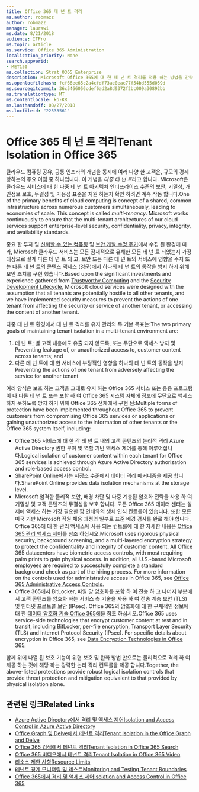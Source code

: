 ```yaml
---
title: Office 365 테 넌 트 격리
ms.author: robmazz
author: robmazz
manager: laurawi
ms.date: 8/21/2018
audience: ITPro
ms.topic: article
ms.service: Office 365 Administration
localization_priority: None
search.appverid:
- MET150
ms.collection: Strat_O365_Enterprise
description: Microsoft Office 365에 대 한 테 넌 트 격리를 적용 하는 방법을 간략하게 설명 합니다.
ms.openlocfilehash: fcf66ee65c2a4cfdf73ae0eac77f54bd555d059d
ms.sourcegitcommit: 36c5466056cdef6ad2a8d9372f2bc009a30892bb
ms.translationtype: MT
ms.contentlocale: ko-KR
ms.lasthandoff: 08/27/2018
ms.locfileid: "22533561"
---
```

# <a name="tenant-isolation-in-office-365"></a><span data-ttu-id="c0a98-103">Office 365 테 넌 트 격리</span><span class="sxs-lookup"><span data-stu-id="c0a98-103">Tenant Isolation in Office 365</span></span>

<span data-ttu-id="c0a98-p101">클라우드 컴퓨팅 공유, 공통 인프라의 개념을 동시에 여러 다양 한 고객은, 규모의 경제 향하는의 주요 이점 중 하나입니다. 이 개념을 *다중 테 넌 트*라고 합니다. Microsoft은 클라우드 서비스에 대 한 다중 테 넌 트 아키텍처 엔터프라이즈 수준의 보안, 기밀성, 개인정보 보호, 무결성 및 가용성 표준을 지원 하는지 확인 하려면 계속 작동 합니다.</span><span class="sxs-lookup"><span data-stu-id="c0a98-p101">One of the primary benefits of cloud computing is concept of a shared, common infrastructure across numerous customers simultaneously, leading to economies of scale. This concept is called *multi-tenancy*. Microsoft works continuously to ensure that the multi-tenant architectures of our cloud services support enterprise-level security, confidentiality, privacy, integrity, and availability standards.</span></span>

<span data-ttu-id="c0a98-107">중요 한 투자 및 [신뢰할 수 있는 컴퓨팅](https://www.microsoft.com/en-us/twc/default.aspx) 및 [보안 개발 수명 주기](http://www.microsoft.com/security/sdl/default.aspx)에서 수집 된 환경에 따라, Microsoft 클라우드 서비스는 모든 잠재적으로 유해한 모든 테 넌 트 되었는지 가정 대상으로 설계 다른 테 넌 트 되 고, 보안 또는 다른 테 넌 트의 서비스에 영향을 주지 또는 다른 테 넌 트의 콘텐츠 액세스 (영문)에서 하나의 테 넌 트의 동작을 방지 하기 위해 보안 조치를 구현 했습니다.</span><span class="sxs-lookup"><span data-stu-id="c0a98-107">Based upon the significant investments and experience gathered from [Trustworthy Computing](https://www.microsoft.com/en-us/twc/default.aspx) and the [Security Development Lifecycle](http://www.microsoft.com/security/sdl/default.aspx), Microsoft cloud services were designed with the assumption that all tenants are potentially hostile to all other tenants, and we have implemented security measures to prevent the actions of one tenant from affecting the security or service of another tenant, or accessing the content of another tenant.</span></span>

<span data-ttu-id="c0a98-108">다중 테 넌 트 환경에서 테 넌 트 격리를 유지 관리의 두 기본 목표는:</span><span class="sxs-lookup"><span data-stu-id="c0a98-108">The two primary goals of maintaining tenant isolation in a multi-tenant environment are:</span></span>
1.  <span data-ttu-id="c0a98-109">테 넌 트; 별 고객 내용에도 유출 되지 않도록, 또는 무단으로 액세스 방지 및</span><span class="sxs-lookup"><span data-stu-id="c0a98-109">Preventing leakage of, or unauthorized access to, customer content across tenants; and</span></span>
2.  <span data-ttu-id="c0a98-110">다른 테 넌 트에 대 한 서비스에 부정적인 영향을 하나의 테 넌 트의 동작을 방지</span><span class="sxs-lookup"><span data-stu-id="c0a98-110">Preventing the actions of one tenant from adversely affecting the service for another tenant</span></span>

<span data-ttu-id="c0a98-111">여러 양식은 보호 하는 고객을 그대로 유지 하는 Office 365 서비스 또는 응용 프로그램이 나 다른 테 넌 트 또는 포함 하 여 Office 365 시스템 자체에 정보에 무단으로 액세스 하지 못하도록 방지 하기 위해 Office 365 전체에서 구현 된:</span><span class="sxs-lookup"><span data-stu-id="c0a98-111">Multiple forms of protection have been implemented throughout Office 365 to prevent customers from compromising Office 365 services or applications or gaining unauthorized access to the information of other tenants or the Office 365 system itself, including:</span></span>
- <span data-ttu-id="c0a98-112">Office 365 서비스에 대 한 각 테 넌 트 내의 고객 콘텐츠의 논리적 격리 Azure Active Directory 권한 부여 및 역할 기반 액세스 제어를 통해 이루어집니다.</span><span class="sxs-lookup"><span data-stu-id="c0a98-112">Logical isolation of customer content within each tenant for Office 365 services is achieved through Azure Active Directory authorization and role-based access control.</span></span>
- <span data-ttu-id="c0a98-113">SharePoint Online에서는 저장소 수준에서 데이터 격리 메커니즘을 제공 합니다.</span><span class="sxs-lookup"><span data-stu-id="c0a98-113">SharePoint Online provides data isolation mechanisms at the storage level.</span></span>
- <span data-ttu-id="c0a98-p102">Microsoft 엄격한 물리적 보안, 배경 차단 및 다중 계층된 암호화 전략을 사용 하 여 기밀성 및 고객 콘텐츠의 무결성을 보호 합니다. 모든 Office 365 데이터 센터는 실제에 액세스 하는 가장 필요한 팜 인쇄와의 생체 인식 컨트롤이 있습니다. 또한 모든 미국 기반 Microsoft 직원 채용 과정의 일부로 표준 배경 검사를 완료 해야 합니다. Office 365에 대 한 관리 액세스에 사용 되는 컨트롤에 대 한 자세한 내용은 [Office 365 관리 액세스 제어](office-365-administrative-access-controls-overview.md)를 참조 하십시오.</span><span class="sxs-lookup"><span data-stu-id="c0a98-p102">Microsoft uses rigorous physical security, background screening, and a multi-layered encryption strategy to protect the confidentiality and integrity of customer content. All Office 365 datacenters have biometric access controls, with most requiring palm prints to gain physical access. In addition, all U.S.-based Microsoft employees are required to successfully complete a standard background check as part of the hiring process. For more information on the controls used for administrative access in Office 365, see [Office 365 Administrative Access Controls](office-365-administrative-access-controls-overview.md).</span></span>
- <span data-ttu-id="c0a98-p103">Office 365에서 BitLocker, 파일 당 암호화를 포함 하 여 전송 하 고 나머지 부분에서 고객 콘텐츠를 암호화 하는 서비스 측 기술을 사용 하 여 전송 계층 보안 (TLS) 및 인터넷 프로토콜 보안 (IPsec). Office 365의 암호화에 대 한 구체적인 정보에 대 한 [데이터 암호화 기술 Office 365에](office-365-encryption-in-the-microsoft-cloud-overview.md)을 참조 하십시오.</span><span class="sxs-lookup"><span data-stu-id="c0a98-p103">Office 365 uses service-side technologies that encrypt customer content at rest and in transit, including BitLocker, per-file encryption, Transport Layer Security (TLS) and Internet Protocol Security (IPsec). For specific details about encryption in Office 365, see [Data Encryption Technologies in Office 365](office-365-encryption-in-the-microsoft-cloud-overview.md).</span></span>

<span data-ttu-id="c0a98-120">함께 위에 나열 된 보호 기능이 위협 보호 및 완화 방법 만으로는 물리적으로 격리 하 여 제공 하는 것에 해당 하는 강력한 논리 격리 컨트롤을 제공 합니다.</span><span class="sxs-lookup"><span data-stu-id="c0a98-120">Together, the above-listed protections provide robust logical isolation controls that provide threat protection and mitigation equivalent to that provided by physical isolation alone.</span></span>

## <a name="related-links"></a><span data-ttu-id="c0a98-121">관련된 링크</span><span class="sxs-lookup"><span data-stu-id="c0a98-121">Related Links</span></span>
- [<span data-ttu-id="c0a98-122">Azure Active Directory에서 격리 및 액세스 제어</span><span class="sxs-lookup"><span data-stu-id="c0a98-122">Isolation and Access Control in Azure Active Directory</span></span>](office-365-isolation-in-azure-active-directory.md)
- [<span data-ttu-id="c0a98-123">Office Graph 및 Delve에서 테넌트 격리</span><span class="sxs-lookup"><span data-stu-id="c0a98-123">Tenant Isolation in the Office Graph and Delve</span></span>](office-365-isolation-in-graph-and-delve.md)
- [<span data-ttu-id="c0a98-124">Office 365 검색에서 테넌트 격리</span><span class="sxs-lookup"><span data-stu-id="c0a98-124">Tenant Isolation in Office 365 Search</span></span>](office-365-isolation-in-office-365-search.md)
- [<span data-ttu-id="c0a98-125">Office 365 비디오에서 테넌트 격리</span><span class="sxs-lookup"><span data-stu-id="c0a98-125">Tenant Isolation in Office 365 Video</span></span>](office-365-isolation-in-office-365-video.md)
- [<span data-ttu-id="c0a98-126">리소스 제한 사항</span><span class="sxs-lookup"><span data-stu-id="c0a98-126">Resource Limits</span></span>](office-365-resource-limits.md)
- [<span data-ttu-id="c0a98-127">테넌트 경계 모니터링 및 테스트</span><span class="sxs-lookup"><span data-stu-id="c0a98-127">Monitoring and Testing Tenant Boundaries</span></span>](office-365-monitoring-and-testing.md)
- [<span data-ttu-id="c0a98-128">Office 365에서 격리 및 액세스 제어</span><span class="sxs-lookup"><span data-stu-id="c0a98-128">Isolation and Access Control in Office 365</span></span>](office-365-isolation-in-office-365.md)